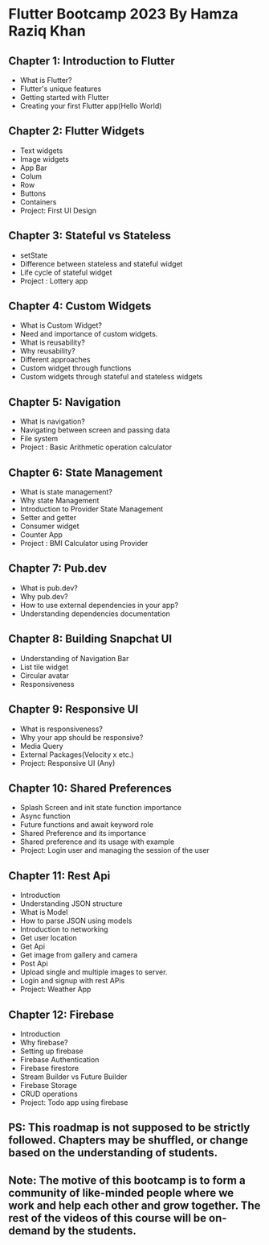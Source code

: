 
# Flutter Bootcamp 2023 By Hamza Raziq Khan

## Chapter 1: Introduction to Flutter
-	What is Flutter?
-	Flutter's unique features
-	Getting started with Flutter
-	Creating your first Flutter app(Hello World)

## Chapter 2: Flutter Widgets
-	Text widgets
-	Image widgets
-	App Bar
-	Colum
-	Row
-	Buttons 
-	Containers
-	Project: First UI Design


## Chapter 3: Stateful vs Stateless

-	setState
-	Difference between stateless and stateful widget
-	Life cycle of stateful widget
-	Project : Lottery app


## Chapter 4:  Custom Widgets
-	What is Custom Widget?
-	Need and importance of custom widgets.
-	What is reusability?
-	Why reusability?
-	Different approaches
-	Custom widget through functions
-	Custom widgets through stateful and stateless widgets 


## Chapter 5: Navigation
-	What is navigation?
-	Navigating between screen and passing data
-	File system
-	Project : Basic Arithmetic operation calculator


## Chapter 6: State Management
-	What is state management?
-	Why state Management
-	Introduction to Provider State Management
-	Setter and getter
-	Consumer widget
-	Counter App
-	Project : BMI Calculator using Provider


## Chapter 7: Pub.dev
-	What is pub.dev?
-	Why pub.dev?
-	How to use external dependencies in your app?
-	Understanding dependencies documentation


## Chapter 8: Building Snapchat UI
-	Understanding of Navigation Bar
-	List tile widget
-	Circular avatar 
-	Responsiveness


## Chapter 9: Responsive UI
-	What is responsiveness?
-	Why your app should be responsive?
-	Media Query
-	External Packages(Velocity x etc.)
-	Project: Responsive UI (Any)


## Chapter 10: Shared Preferences
-	Splash Screen and init state function importance
-	Async function
-	Future functions and await keyword role
-	Shared Preference and its importance
-	Shared preference and its usage with example
-	Project: Login user and managing the session of the user


## Chapter 11: Rest Api
-	Introduction
-	Understanding JSON structure
-	What is Model
-	How to parse JSON using models
-	Introduction to networking
-	Get user location
-	Get Api
-	Get image from gallery and camera
-	Post Api
-	Upload single and multiple images to server.
-	Login and signup with rest APis
-	Project: Weather App


## Chapter 12: Firebase
-	Introduction
-	Why firebase?
-	Setting up firebase
-	Firebase Authentication
-	Firebase firestore
-	Stream Builder vs Future Builder
-	Firebase Storage
-	CRUD operations
-	Project: Todo app using firebase


## PS: This roadmap is not supposed to be strictly followed. Chapters may be shuffled, or change based on the understanding of students.

## Note: The motive of this bootcamp is to form a community of like-minded people where we work and help each other and grow together. The rest of the videos of this course will be on-demand by the students.
